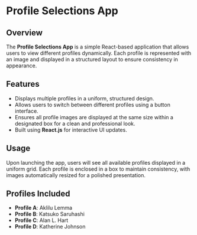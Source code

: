 # **Profile Selections App**  

## **Overview**  
The **Profile Selections App** is a simple React-based application that allows users to view different profiles dynamically. Each profile is represented with an image and displayed in a structured layout to ensure consistency in appearance.  

## **Features**  
- Displays multiple profiles in a uniform, structured design.  
- Allows users to switch between different profiles using a button interface.  
- Ensures all profile images are displayed at the same size within a designated box for a clean and professional look.  
- Built using **React.js** for interactive UI updates.  

## **Usage**  
Upon launching the app, users will see all available profiles displayed in a uniform grid. Each profile is enclosed in a box to maintain consistency, with images automatically resized for a polished presentation.  

## **Profiles Included**  
- **Profile A**: Aklilu Lemma  
- **Profile B**: Katsuko Saruhashi  
- **Profile C**: Alan L. Hart  
- **Profile D**: Katherine Johnson  
